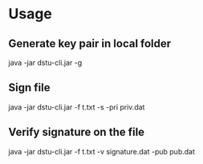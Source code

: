 # Usage
## Generate key pair in local folder
java -jar dstu-cli.jar -g
## Sign file
java -jar dstu-cli.jar -f t.txt -s -pri priv.dat
## Verify signature on the file
java -jar dstu-cli.jar -f t.txt -v signature.dat -pub pub.dat